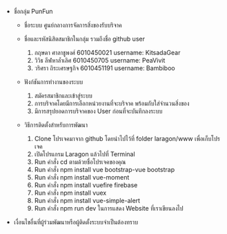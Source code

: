 - ชื่อกลุ่ม PunFun

  - ชื่อระบบ ศูนย์กลางการจัดการสิ่งของรับบริจาค
  - ชื่อและรหัสนิสิตสมาชิกในกลุ่ม รวมถึงชื่อ github user

    1. กฤษดา ศาลาชูพงศ์ 6010450021 username: KitsadaGear
    2. วิวิธ ลีฬหาล้ำเลิศ 6010450705 username: PeaVivit
    3. วริศรา ถิระเศรษฐกิจ 6010451191 username: Bambiboo

  - ฟังก์ชันการทำงานของระบบ

    1. สมัครสมาชิกและเข้าสู่ระบบ
    2. การบริจาคโดยมีการเลือกหน่วยงานที่จะบริจาค พร้อมกับใส่จำนวนสิ่งของ
    3. มีการสรุปยอดการบริจาคของ User ก่อนที่จะบันทึกลงระบบ

  - วิธีการติดตั้งสำหรับการพัฒนา
    1. Clone โปรเจคมาจาก github โดยนำไปไว้ที่ folder laragon/www เพื่อเก็บโปรเจค
    2. เปิดโปรแกรม Laragon แล้วไปที่ Terminal
    3. Run คำสั่ง cd ตามด้วยชื่อโปรเจคของคุณ
    4. Run คำสั่ง npm install vue bootstrap-vue bootstrap
    5. Run คำสั่ง npm install vue-moment
    6. Run คำสั่ง npm install vuefire firebase
    7. Run คำสั่ง npm install vuex
    8. Run คำสั่ง npm install vue-simple-alert
    9. Run คำสั่ง npm run dev ในการแสดง Website ที่เราเขียนลงไป

* เงื่อนไขอื่นที่ผู้ร่วมพัฒนาหรือผู้ติดตั้งระบบจำเป็นต้องทราบ
